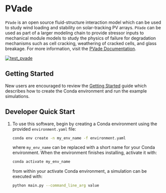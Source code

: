 # PVade

`PVade` is an open source fluid-structure interaction model which can be used to study wind loading and stability on solar-tracking PV arrays. `PVade` can be used as part of a larger modeling chain to provide stressor inputs to mechanical module models to study the physics of failure for degradation mechanisms such as cell cracking, weathering of cracked cells, and glass breakage. For more information, visit the [PVade Documentation](TODO).

[![test_pvade](https://github.com/NREL/PVade/actions/workflows/test_pvade.yaml/badge.svg)](https://github.com/NREL/PVade/actions/workflows/test_pvade.yaml)

## Getting Started

New users are encouraged to review the [Getting Started](TODO) guide which describes how to create the Conda environment and run the example simulations.

## Developer Quick Start

1. To use this software, begin by creating a Conda environment using the provided `environment.yaml` file:
    ```bash
    conda env create -n my_env_name -f environment.yaml
    ```
    where `my_env_name` can be replaced with a short name for your Conda environment. When the environment finishes installing, activate it with:
    ```bash
    conda activate my_env_name
    ```
    from within your activate Conda environment, a simulation can be executed with:
    ```bash
    python main.py --command_line_arg value
    ```
